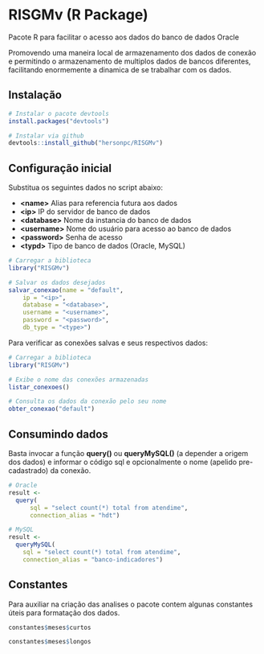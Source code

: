 # RISGMv (R Package)

Pacote R para facilitar o acesso aos dados do banco de dados Oracle

Promovendo uma maneira local de armazenamento dos dados de conexão e permitindo o armazenamento de multiplos dados de bancos diferentes, facilitando enormemente a dinamica de se trabalhar com os dados.


## Instalação

```R
# Instalar o pacote devtools
install.packages("devtools")

# Instalar via github
devtools::install_github("hersonpc/RISGMv")
```



## Configuração inicial

Substitua os seguintes dados no script abaixo:

* **\<name\>**	Alias para referencia futura aos dados
* **\<ip\>**	IP do servidor de banco de dados
* **\<database\>** Nome da instancia do banco de dados
* **\<username\>** Nome do usuário para acesso ao banco de dados
* **\<password\>** Senha de acesso
* **\<typd\>** Tipo de banco de dados (Oracle, MySQL)


```R
# Carregar a biblioteca
library("RISGMv")

# Salvar os dados desejados
salvar_conexao(name = "default",
	ip = "<ip>",
	database = "<database>",
	username = "<username>",
	password = "<password>",
	db_type = "<type>")
```

Para verificar as conexões salvas e seus respectivos dados:

```R
# Carregar a biblioteca
library("RISGMv")

# Exibe o nome das conexões armazenadas
listar_conexoes()

# Consulta os dados da conexão pelo seu nome
obter_conexao("default")
```



## Consumindo dados

Basta invocar a função **query()** ou  **queryMySQL()** (a depender a origem dos dados) e informar o código sql e opcionalmente o nome (apelido pre-cadastrado) da conexão.

```R
# Oracle
result <- 
  query(
      sql = "select count(*) total from atendime",
      connection_alias = "hdt")

# MySQL
result <- 
  queryMySQL(
    sql = "select count(*) total from atendime", 
    connection_alias = "banco-indicadores")
```

## Constantes

Para auxiliar na criação das analises o pacote contem algunas constantes úteis para formatação dos dados.

```R
constantes$meses$curtos

constantes$meses$longos
```
